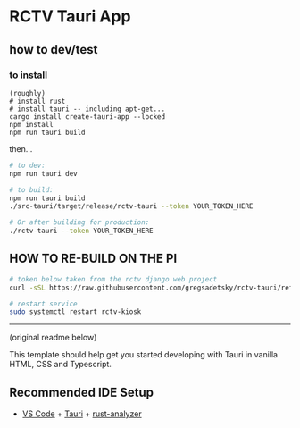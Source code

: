 # RCTV Tauri App

## how to dev/test

### to install

```
(roughly)
# install rust
# install tauri -- including apt-get...
cargo install create-tauri-app --locked
npm install
npm run tauri build
```

then...

```bash
# to dev:
npm run tauri dev

# to build:
npm run tauri build
./src-tauri/target/release/rctv-tauri --token YOUR_TOKEN_HERE

# Or after building for production:
./rctv-tauri --token YOUR_TOKEN_HERE
```

## HOW TO RE-BUILD ON THE PI

```bash
# token below taken from the rctv django web project
curl -sSL https://raw.githubusercontent.com/gregsadetsky/rctv-tauri/refs/heads/main/_raspi-files/build-on-pi.sh | bash -s DEADBEEF-.........

# restart service
sudo systemctl restart rctv-kiosk
```

---

(original readme below)

This template should help get you started developing with Tauri in vanilla HTML, CSS and Typescript.

## Recommended IDE Setup

- [VS Code](https://code.visualstudio.com/) + [Tauri](https://marketplace.visualstudio.com/items?itemName=tauri-apps.tauri-vscode) + [rust-analyzer](https://marketplace.visualstudio.com/items?itemName=rust-lang.rust-analyzer)
